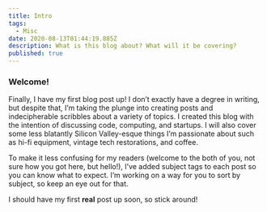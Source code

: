 ```yaml
---
title: Intro
tags:
  - Misc
date: 2020-08-13T01:44:19.885Z
description: What is this blog about? What will it be covering?
published: true
---
```


### Welcome!

Finally, I have my first blog post up! I don’t exactly have a degree in writing, but despite that, I’m taking the plunge into creating posts and indecipherable scribbles about a variety of topics. I created this blog with the intention of discussing code, computing, and startups. I will also cover some less blatantly Silicon Valley-esque things I’m passionate about such as hi-fi equipment, vintage tech restorations, and coffee.

To make it less confusing for my readers (welcome to the both of you, not sure how you got here, but hello!), I’ve added subject tags to each post so you can know what to expect. I’m working on a way for you to sort by subject, so keep an eye out for that.

I should have my first **real** post up soon, so stick around!
